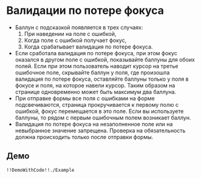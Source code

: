 # Валидации по потере фокуса #

* Баллун с подсказкой появляется в трех случаях:
    1. При наведении на поле с ошибкой,
    2. Когда поле с ошибкой получает фокус,
    3. Когда срабатывает валидация по потере фокуса.
* Если сработала валидация по потере фокуса, при этом фокус оказался в другом поле с 
ошибкой, показывайте баллуны для обоих полей. Если при этом пользователь наводит 
курсор на третье ошибочное поле, скрывайте баллун у поля, где произошла валидация по потере фокуса, 
оставляйте баллуны только у поля в фокусе и поля, на которое навели курсор. 
Таким образом на странице одновременно может быть максимум два баллуна.
* При отправке формы все поля с ошибками на форме подсвечиваются, страница прокручивается к первому полю с ошибкой,
фокус перемещается в это поле. Если вы используете баллуны, то рядом с первым ошибочным полем возникает баллун. 
* Валидация по потере фокуса на незаполненное поле или на невыбранное значение запрещена. Проверка на обязательность 
должна происходить только после отправки формы.

## Демо ##

    !!DemoWithCode!!./Example
